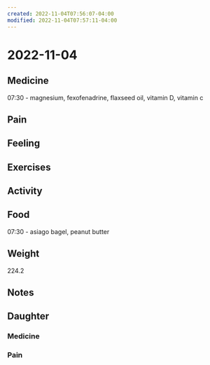 ```yaml
---
created: 2022-11-04T07:56:07-04:00
modified: 2022-11-04T07:57:11-04:00
---
```


# 2022-11-04

## Medicine

07:30 - magnesium, fexofenadrine, flaxseed oil, vitamin D, vitamin c 

## Pain


## Feeling


## Exercises


## Activity


## Food

07:30 - asiago bagel, peanut butter 

## Weight

224.2

## Notes

## Daughter


### Medicine


### Pain
